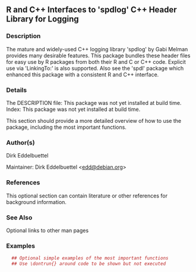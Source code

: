 
## R and C++ Interfaces to 'spdlog' C++ Header Library for Logging

### Description

The mature and widely-used C++ logging library 'spdlog' by Gabi Melman
provides many desirable features. This package bundles these header
files for easy use by R packages from both their R and C or C++ code.
Explicit use via 'LinkingTo:' is also supported. Also see the 'spdl'
package which enhanced this package with a consistent R and C++
interface.

### Details

The DESCRIPTION file: This package was not yet installed at build
time.  
Index: This package was not yet installed at build time.  

This section should provide a more detailed overview of how to use the
package, including the most important functions.

### Author(s)

Dirk Eddelbuettel

Maintainer: Dirk Eddelbuettel \<edd@debian.org\>

### References

This optional section can contain literature or other references for
background information.

### See Also

Optional links to other man pages

### Examples

``` R
  ## Optional simple examples of the most important functions
  ## Use \dontrun{} around code to be shown but not executed
```

